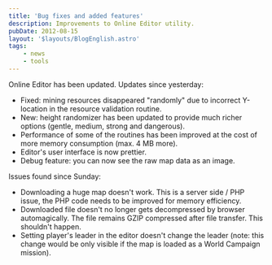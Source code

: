 ```yaml
---
title: 'Bug fixes and added features'
description: Improvements to Online Editor utility.
pubDate: 2012-08-15
layout: '$layouts/BlogEnglish.astro'
tags:
    - news
    - tools
---
```


Online Editor has been updated. Updates since yesterday:

-   Fixed: mining resources disappeared "randomly" due to incorrect Y-location in the resource validation routine.
-   New: height randomizer has been updated to provide much richer options (gentle, medium, strong and dangerous).
-   Performance of some of the routines has been improved at the cost of more memory consumption (max. 4 MB more).
-   Editor's user interface is now prettier.
-   Debug feature: you can now see the raw map data as an image.

Issues found since Sunday:

-   Downloading a huge map doesn't work. This is a server side / PHP issue, the PHP code needs to be improved for memory efficiency.
-   Downloaded file doesn't no longer gets decompressed by browser automagically. The file remains GZIP compressed after file transfer. This shouldn't happen.
-   Setting player's leader in the editor doesn't change the leader (note: this change would be only visible if the map is loaded as a World Campaign mission).
